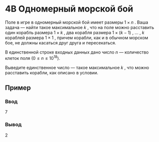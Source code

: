# 4B Одномерный морской бой 

Поле в игре в одномерный морской бой имеет размеры 
$1
×
n$
. Ваша задача — найти такое максимальное 
$k$
, что на поле можно расставить один корабль размера 
$1
×
k$
, два корабля размера 
$1
×
(
k
−
1
)$
, 
…
, 
$k$
 кораблей размера 
$1
×
1$
, причем корабли, как и в обычном морском бое, не должны касаться друг друга и пересекаться.

В единственной строке входных данных дано число 
$n$
 — количество клеток поля $(0 ≤ n ≤ 10^{18})$.

Выведите единственное число — такое максимальное 
$k$
, что можно расставить корабли, как описано в условии.

## Пример

### Ввод

7

### Вывод

2
